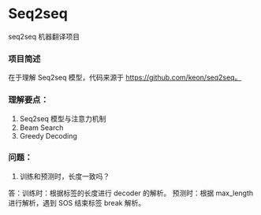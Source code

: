 # Seq2seq
seq2seq 机器翻译项目

### 项目简述
在于理解 Seq2seq 模型，代码来源于 https://github.com/keon/seq2seq。

### 理解要点：
1. Seq2seq 模型与注意力机制
2. Beam Search
3. Greedy Decoding

### 问题：
1. 训练和预测时，长度一致吗？

答：训练时：根据标签的长度进行 decoder 的解析。
   预测时：根据 max_length 进行解析，遇到 SOS 结束标签 break 解析。



